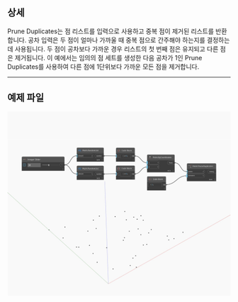 ## 상세
Prune Duplicates는 점 리스트를 입력으로 사용하고 중복 점이 제거된 리스트를 반환합니다. 공차 입력은 두 점이 얼마나 가까울 때 중복 점으로 간주해야 하는지를 결정하는 데 사용됩니다. 두 점이 공차보다 가까운 경우 리스트의 첫 번째 점은 유지되고 다른 점은 제거됩니다. 이 예에서는 임의의 점 세트를 생성한 다음 공차가 1인 Prune Duplicates를 사용하여 다른 점에 1단위보다 가까운 모든 점을 제거합니다.
___
## 예제 파일

![PruneDuplicates](./Autodesk.DesignScript.Geometry.Point.PruneDuplicates_img.jpg)

